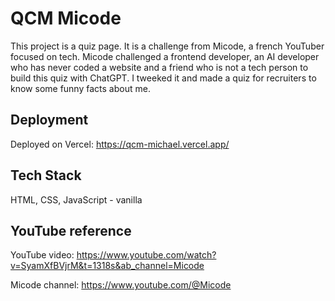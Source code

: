 
# QCM Micode

This project is a quiz page. It is a challenge from Micode, a french YouTuber focused on tech.
Micode challenged a frontend developer, an AI developer who has never coded a website and a friend who is not a tech person to build this quiz with ChatGPT.
I tweeked it and made a quiz for recruiters to know some funny facts about me.


## Deployment

Deployed on Vercel: https://qcm-michael.vercel.app/



## Tech Stack

HTML, CSS, JavaScript - vanilla


## YouTube reference

YouTube video: https://www.youtube.com/watch?v=SyamXfBVjrM&t=1318s&ab_channel=Micode

Micode channel: https://www.youtube.com/@Micode
